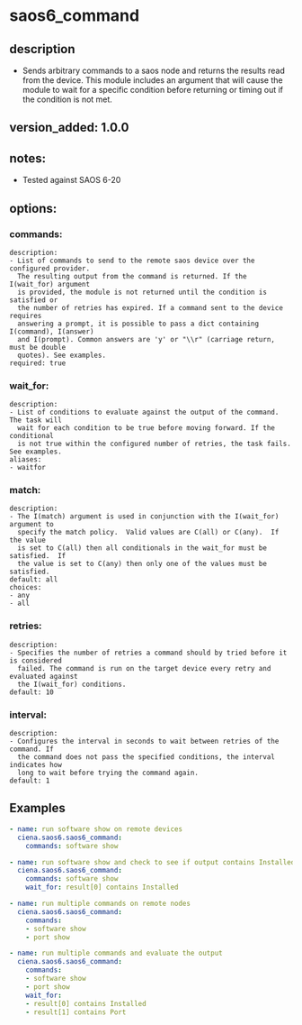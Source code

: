 # saos6_command

## description

- Sends arbitrary commands to a saos node and returns the results read from the device.
  This module includes an argument that will cause the module to wait for a specific
  condition before returning or timing out if the condition is not met.

## version_added: 1.0.0

## notes:
- Tested against SAOS 6-20

## options:

###  commands:
    description:
    - List of commands to send to the remote saos device over the configured provider.
      The resulting output from the command is returned. If the I(wait_for) argument
      is provided, the module is not returned until the condition is satisfied or
      the number of retries has expired. If a command sent to the device requires
      answering a prompt, it is possible to pass a dict containing I(command), I(answer)
      and I(prompt). Common answers are 'y' or "\\r" (carriage return, must be double
      quotes). See examples.
    required: true
###  wait_for:
    description:
    - List of conditions to evaluate against the output of the command. The task will
      wait for each condition to be true before moving forward. If the conditional
      is not true within the configured number of retries, the task fails. See examples.
    aliases:
    - waitfor
###  match:
    description:
    - The I(match) argument is used in conjunction with the I(wait_for) argument to
      specify the match policy.  Valid values are C(all) or C(any).  If the value
      is set to C(all) then all conditionals in the wait_for must be satisfied.  If
      the value is set to C(any) then only one of the values must be satisfied.
    default: all
    choices:
    - any
    - all
###  retries:
    description:
    - Specifies the number of retries a command should by tried before it is considered
      failed. The command is run on the target device every retry and evaluated against
      the I(wait_for) conditions.
    default: 10
###  interval:
    description:
    - Configures the interval in seconds to wait between retries of the command. If
      the command does not pass the specified conditions, the interval indicates how
      long to wait before trying the command again.
    default: 1

## Examples

```yml
- name: run software show on remote devices
  ciena.saos6.saos6_command:
    commands: software show
```

```yml
- name: run software show and check to see if output contains Installed
  ciena.saos6.saos6_command:
    commands: software show
    wait_for: result[0] contains Installed
```

```yml
- name: run multiple commands on remote nodes
  ciena.saos6.saos6_command:
    commands:
    - software show
    - port show
```

```yml
- name: run multiple commands and evaluate the output
  ciena.saos6.saos6_command:
    commands:
    - software show
    - port show
    wait_for:
    - result[0] contains Installed
    - result[1] contains Port
```
